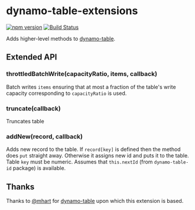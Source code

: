 dynamo-table-extensions
=======================

[![npm version](https://badge.fury.io/js/dynamo-table-extensions.svg)](https://badge.fury.io/js/dynamo-table-extensions)
[![Build Status](https://api.travis-ci.org/Adslot/dynamo-table-extensions.png)](http://travis-ci.org/Adslot/dynamo-table-extensions)

Adds higher-level methods to [dynamo-table](https://github.com/mhart/dynamo-table).


Extended API
------------

### throttledBatchWrite(capacityRatio, items, callback)

Batch writes `items` ensuring that at most a fraction of the table's write capacity corresponding to `capacityRatio` is used.


### truncate(callback)

Truncates table

### addNew(record, callback)

Adds new record to the table. If `record[key]` is defined then the method does `put` straight away.
Otherwise it assigns new id and puts it to the table. Table `key` must be numeric. Assumes that
`this.nextId` (from `dynamo-table-id` package) is available.


Thanks
------

Thanks to [@mhart](https://github.com/mhart) for [dynamo-table](https://github.com/mhart/dynamo-table) upon which this extension is based.

